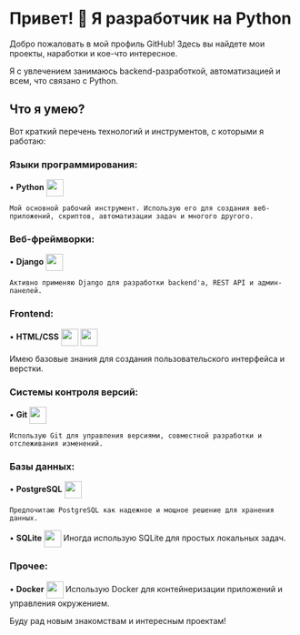 # Привет! 👋 Я разработчик на Python

Добро пожаловать в мой профиль GitHub! Здесь вы найдете мои проекты, наработки и кое-что интересное. 

Я с увлечением занимаюсь backend-разработкой, автоматизацией и всем, что связано с Python.

## Что я умею?

Вот краткий перечень технологий и инструментов, с которыми я работаю:

### Языки программирования:

•   **Python** <img src="https://img.icons8.com/color/48/000000/python--v1.png" align="center" width="30" height="30" />
    
    Мой основной рабочий инструмент. Использую его для создания веб-приложений, скриптов, автоматизации задач и многого другого.

### Веб-фреймворки:

•   **Django** <img src="https://img.icons8.com/color/48/000000/django.png" align="center" width="30" height="30" />
    
    Активно применяю Django для разработки backend'а, REST API и админ-панелей.

### Frontend:

•   **HTML/CSS** <img src="https://img.icons8.com/color/48/000000/html-5--v1.png" align="center" width="30" height="30" /> <img src="https://img.icons8.com/color/48/000000/css3.png" align="center" width="30" height="30" />
   
   Имею базовые знания для создания пользовательского интерфейса и верстки.

### Системы контроля версий:

•   **Git** <img src="https://img.icons8.com/color/48/000000/git.png" align="center" width="30" height="30" />
    
    Использую Git для управления версиями, совместной разработки и отслеживания изменений.

### Базы данных:

•   **PostgreSQL** <img src="https://img.icons8.com/color/48/000000/postgresql.png" align="center" width="30" height="30" />
    
    Предпочитаю PostgreSQL как надежное и мощное решение для хранения данных.
•   **SQLite** <img src="https://img.icons8.com/color/48/000000/sqlite.png" align="center" width="30" height="30" />
    Иногда использую SQLite для простых локальных задач.

### Прочее:
• **Docker** <img src="https://img.icons8.com/color/48/000000/docker.png" align="center" width="30" height="30" />
 Использую Docker для контейнеризации приложений и управления окружением.

Буду рад новым знакомствам и интересным проектам!
